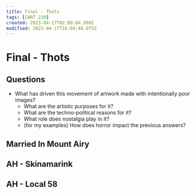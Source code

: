 ```yaml
---
title: Final - Thots
tags: [CART 210]
created: 2023-04-17T02:09:04.999Z
modified: 2023-04-17T16:04:48.075Z
---
```


# Final - Thots

## Questions
- What has driven this movement of artwork made with intentionally poor images?
	- What are the artistic purposes for it?
	- What are the techno-political reasons for it?
	- What role does nostalgia play in it?
	- (for my examples) How does horror impact the previous answers?

## Married In Mount Airy

## AH - Skinamarink

## AH - Local 58
